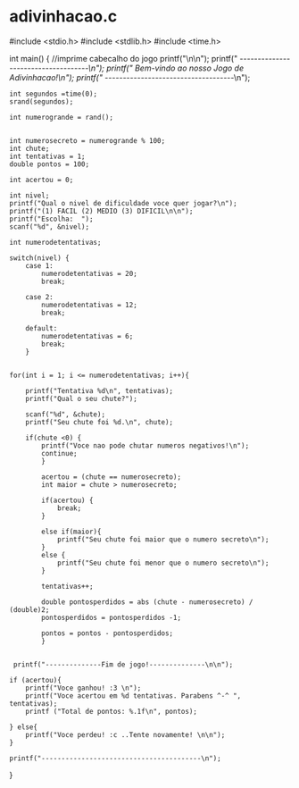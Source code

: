 # adivinhacao.c

#include <stdio.h>
#include <stdlib.h>
#include <time.h>

int main() {
	//imprime cabecalho do jogo
	printf("\n\n");
	printf("  --------*----------*----------*--------\n");
	printf("  Bem-vindo ao nosso Jogo de Adivinhacao!\n");
	printf("  --------*----------*----------*--------\n");

	int segundos =time(0);
	srand(segundos);

	int numerogrande = rand();


	int numerosecreto = numerogrande % 100;
	int chute;
	int tentativas = 1;
	double pontos = 100;

	int acertou = 0;

	int nivel;
	printf("Qual o nivel de dificuldade voce quer jogar?\n");
	printf("(1) FACIL (2) MEDIO (3) DIFICIL\n\n");
	printf("Escolha:  ");
	scanf("%d", &nivel);

	int numerodetentativas;

	switch(nivel) {
		case 1:
			numerodetentativas = 20;
			break;

		case 2:
			numerodetentativas = 12;
			break;

		default:
			numerodetentativas = 6;
			break;
		}


	for(int i = 1; i <= numerodetentativas; i++){

		printf("Tentativa %d\n", tentativas);
		printf("Qual o seu chute?");

		scanf("%d", &chute);
		printf("Seu chute foi %d.\n", chute);

		if(chute <0) {
			printf("Voce nao pode chutar numeros negativos!\n");
			continue;
			}

			acertou = (chute == numerosecreto);
			int maior = chute > numerosecreto;

			if(acertou) {
				break;
			}

			else if(maior){
				printf("Seu chute foi maior que o numero secreto\n");
			}
			else {
				printf("Seu chute foi menor que o numero secreto\n");
			}
			
			tentativas++;

			double pontosperdidos = abs (chute - numerosecreto) / (double)2;
			pontosperdidos = pontosperdidos -1;

			pontos = pontos - pontosperdidos;
	        }


	 printf("--------------Fim de jogo!--------------\n\n");
	  
	if (acertou){
		printf("Voce ganhou! :3 \n");
		printf("Voce acertou em %d tentativas. Parabens ^-^ ", tentativas);
		printf ("Total de pontos: %.1f\n", pontos);

	} else{
		printf("Voce perdeu! :c ..Tente novamente! \n\n");
	}

	printf("----------------------------------------\n");

}
